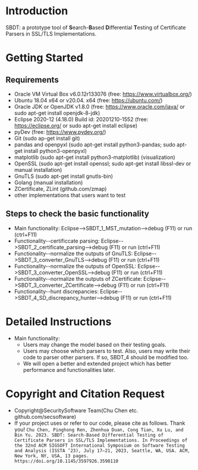 # Introduction
SBDT: a prototype tool of **S**earch-**B**ased **D**ifferential **T**esting of Certificate Parsers in SSL/TLS Implementations.

# Getting Started
## Requirements
+ Oracle VM Virtual Box v6.0.12r133076 (free: https://www.virtualbox.org/)
+ Ubuntu 18.04 x64 or v20.04. x64 (free: https://ubuntu.com/)
+ Oracle JDK or OpenJDK v1.8.0 (free: https://www.oracle.com/java/ or sudo apt-get install openjdk-8-jdk) 
+ Eclipse 2020-12 (4.18.0) Build id: 20201210-1552 (free: https://eclipse.org/ or sudo apt-get install eclipse)
+ pyDev (free: https://www.pydev.org/)
+ Git (sudo ap-get install git)
+ pandas and openpyxl (sudo apt-get install python3-pandas; sudo apt-get install python3-openpyxl) 
+ matplotlib (sudo apt-get install python3-matplotlib) (visualization)
+ OpenSSL (sudo apt-get install openssl; sudo apt-get install libssl-dev or manual installation)
+ GnuTLS (sudo apt-get install gnutls-bin)
+ Golang (manual installation)
+ ZCertificate, ZLint (github.com/zmap)
+ other implementations that users want to test

## Steps to check the basic functionality 
+ Main functionality: Eclipse-->SBDT_1_MST_mutation-->debug (F11) or run (ctrl+F11)
+ Functionality--certificcate parsing: Eclipse-->SBDT_2_certificate_parsing-->debug (F11) or run (ctrl+F11)
+ Functionality--normalize the outputs of GnuTLS: Eclipse-->SBDT_3_converter_GnuTLS-->debug (F11) or run (ctrl+F11)
+ Functionality--normalize the outputs of OpenSSL: Eclipse-->SBDT_3_converter_OpenSSL-->debug (F11) or run (ctrl+F11)
+ Functionality--normalize the outputs of ZCertificate: Eclipse-->SBDT_3_converter_ZCertificate-->debug (F11) or run (ctrl+F11)
+ Functionality--hunt discrepancies: Eclipse-->SBDT_4_SD_discrepancy_hunter-->debug (F11) or run (ctrl+F11)

# Detailed Instructions
+ Main functionality:
  + Users may change the model based on their testing goals.
  + Users may choose which parsers to test. Also, users may write their code to parser other parsers. If so, SBDT_4 should be modified too.
  + We will open a better and extended project which has better performance and functionalities later.

# Copyright and Citation Request
+ Copyright@SecuritySoftware Team(Chu Chen etc. github.com/secsoftware)
+ If your project uses or refer to our code, please cite as follows. Thank you!
`Chu Chen, Pinghong Ren, Zhenhua Duan, Cong Tian, Xu Lu, and Bin Yu. 2023. SBDT: Search-Based Differential Testing of Certificate Parsers in SSL/TLS Implementations. In Proceedings of the 32nd ACM SIGSOFT International Symposium on Software Testing and Analysis (ISSTA ’23), July 17–21, 2023, Seattle, WA, USA. ACM, New York, NY, USA, 13 pages. https://doi.org/10.1145/3597926.3598110`
 
